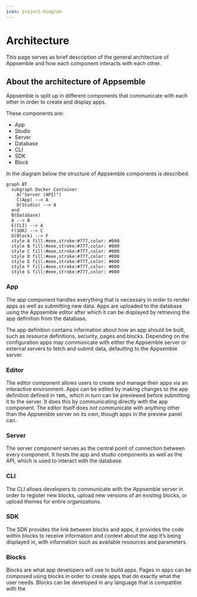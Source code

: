 ```yaml
---
icon: project-diagram
---
```


# Architecture

This page serves as brief description of the general architecture of Appsemble and how each
component interacts with each other.

## About the architecture of Appsemble

Appsemble is split up in different components that communicate with each other in order to create
and display apps.

These components are:

- App
- Studio
- Server
- Database
- CLI
- SDK
- Block

In the diagram below the structure of Appsemble components is described.

```mermaid
graph BT
  subgraph Docker Container
    A("Server (API)")
    C(App) --> A
    D(Studio) --> A
  end
  B(Database)
  A --> B
  E(CLI) --> A
  F(SDK) --> C
  G(Block) --> F
  style A fill:#eee,stroke:#777,color: #000
  style B fill:#eee,stroke:#777,color: #000
  style C fill:#eee,stroke:#777,color: #000
  style D fill:#eee,stroke:#777,color: #000
  style E fill:#eee,stroke:#777,color: #000
  style F fill:#eee,stroke:#777,color: #000
  style G fill:#eee,stroke:#777,color: #000
```

### App

The app component handles everything that is necessary in order to render apps as well as submitting
new data. Apps are uploaded to the database using the Appsemble editor after which it can be
displayed by retrieving the app definition from the database.

The app definition contains information about how an app should be built, such as resource
definitions, security, pages and blocks. Depending on the configuration apps may communicate with
either the Appsemble server or external servers to fetch and submit data, defaulting to the
Appsemble server.

### Editor

The editor component allows users to create and manage their apps via an interactive environment.
Apps can be edited by making changes to the app definition defined in `YAML`, which in turn can be
previewed before submitting it to the server. It does this by communicating directly with the app
component. The editor itself does _not_ communicate with anything other than the Appsemble server on
its own, though apps in the preview panel can.

### Server

The server component serves as the central point of connection between every component. It hosts the
app and studio components as well as the API, which is used to interact with the database.

### CLI

The CLI allows developers to communicate with the Appsemble server in order to register new blocks,
upload new versions of an existing blocks, or upload themes for entire organizations.

### SDK

The SDK provides the link between blocks and apps, it provides the code within blocks to receive
information and context about the app it’s being displayed in, with information such as available
resources and parameters.

### Blocks

Blocks are what app developers will use to build apps. Pages in apps can be composed using blocks in
order to create apps that do exactly what the user needs. Blocks can be developed in any language
that is compatible with the
